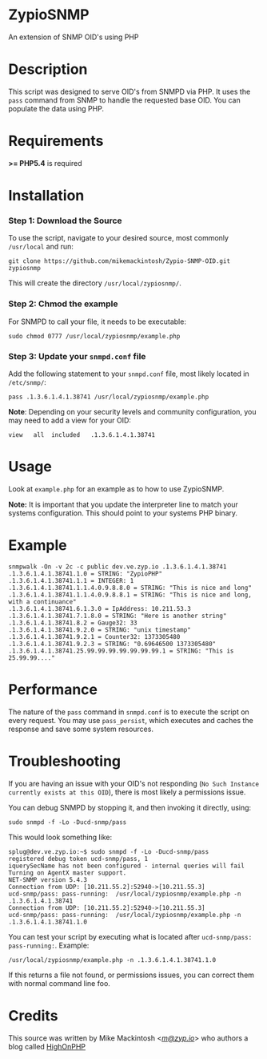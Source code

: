 
ZypioSNMP
================================================
An extension of SNMP OID's using PHP

# Description

This script was designed to serve OID's from SNMPD via PHP. It uses the `pass` command from SNMP to handle the requested base OID. You can populate the data using PHP.

# Requirements

**>= PHP5.4** is required

# Installation

### Step 1: Download the Source
To use the script, navigate to your desired source, most commonly `/usr/local` and run:

    git clone https://github.com/mikemackintosh/Zypio-SNMP-OID.git zypiosnmp

This will create the directory `/usr/local/zypiosnmp/`.

### Step 2: Chmod the example

For SNMPD to call your file, it needs to be executable:

    sudo chmod 0777 /usr/local/zypiosnmp/example.php

### Step 3: Update your `snmpd.conf` file

Add the following statement to your `snmpd.conf` file, most likely located in `/etc/snmp/`:

	pass .1.3.6.1.4.1.38741 /usr/local/zypiosnmp/example.php

**Note**: Depending on your security levels and community configuration, you may need to add a view for your OID:

	view   all  included   .1.3.6.1.4.1.38741

# Usage

Look at `example.php` for an example as to how to use ZypioSNMP.

**Note:** It is important that you update the interpreter line to match your systems configuration. This should point to your systems PHP binary.

# Example

    snmpwalk -On -v 2c -c public dev.ve.zyp.io .1.3.6.1.4.1.38741
    .1.3.6.1.4.1.38741.1.0 = STRING: "ZypioPHP"
    .1.3.6.1.4.1.38741.1.1 = INTEGER: 1
    .1.3.6.1.4.1.38741.1.1.4.0.9.8.8.0 = STRING: "This is nice and long"
    .1.3.6.1.4.1.38741.1.1.4.0.9.8.8.1 = STRING: "This is nice and long, with a continuance"
    .1.3.6.1.4.1.38741.6.1.3.0 = IpAddress: 10.211.53.3
    .1.3.6.1.4.1.38741.7.1.8.0 = STRING: "Here is another string"
    .1.3.6.1.4.1.38741.8.2 = Gauge32: 33
    .1.3.6.1.4.1.38741.9.2.0 = STRING: "unix timestamp"
    .1.3.6.1.4.1.38741.9.2.1 = Counter32: 1373305480
    .1.3.6.1.4.1.38741.9.2.3 = STRING: "0.69646500 1373305480"
    .1.3.6.1.4.1.38741.25.99.99.99.99.99.99.99.1 = STRING: "This is 25.99.99...."

# Performance

The nature of the `pass` command in `snmpd.conf` is to execute the script on every request. You may use `pass_persist`, which executes and caches the response and save some system resources.   

# Troubleshooting

If you are having an issue with your OID's not responding (`No Such Instance currently exists at this OID`), there is most likely a permissions issue.

You can debug SNMPD by stopping it, and then invoking it directly, using:

    sudo snmpd -f -Lo -Ducd-snmp/pass

This would look something like:

    splug@dev.ve.zyp.io:~$ sudo snmpd -f -Lo -Ducd-snmp/pass
    registered debug token ucd-snmp/pass, 1
    iquerySecName has not been configured - internal queries will fail
    Turning on AgentX master support.
    NET-SNMP version 5.4.3
    Connection from UDP: [10.211.55.2]:52940->[10.211.55.3]
    ucd-snmp/pass: pass-running:  /usr/local/zypiosnmp/example.php -n .1.3.6.1.4.1.38741
    Connection from UDP: [10.211.55.2]:52940->[10.211.55.3]
    ucd-snmp/pass: pass-running:  /usr/local/zypiosnmp/example.php -n .1.3.6.1.4.1.38741.1.0

You can test your script by executing what is located after `ucd-snmp/pass: pass-running:`. Example:

    /usr/local/zypiosnmp/example.php -n .1.3.6.1.4.1.38741.1.0

If this returns a file not found, or permissions issues, you can correct them with normal command line foo.

# Credits

This source was written by Mike Mackintosh <*m@zyp.io*> who authors a blog called [HighOnPHP](http://www.highonphp.com)
